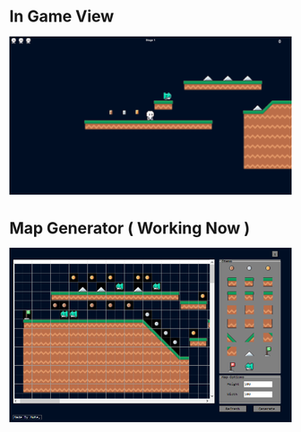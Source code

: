 
# In Game View 

![](https://github.com/MutesK/StudyUnity/blob/master/Platformer/In%20Game%20View.png?raw=true)


# Map Generator ( Working Now )

![](https://github.com/MutesK/StudyUnity/blob/master/Platformer/Map%20Generator%20Preview.png?raw=true)
